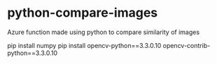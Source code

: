 # python-compare-images
Azure function made using python to compare similarity of images


pip install numpy
pip install opencv-python==3.3.0.10 opencv-contrib-python==3.3.0.10